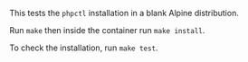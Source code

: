This tests the `phpctl` installation in a blank Alpine distribution.

Run `make` then inside the container run `make install`.

To check the installation, run `make test`.
